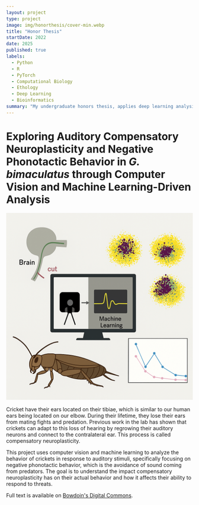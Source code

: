 ```yaml
---
layout: project
type: project
image: img/honorthesis/cover-min.webp
title: "Honor Thesis"
startDate: 2022
date: 2025
published: true
labels:
  - Python
  - R
  - PyTorch
  - Computational Biology
  - Ethology
  - Deep Learning
  - Bioinformatics
summary: "My undergraduate honors thesis, applies deep learning analysis methods to study ethology in crickets (<i>G. bimaculatus</i>) for neuroscience research."
---
```



# Exploring Auditory Compensatory Neuroplasticity and Negative Phonotactic Behavior in <i>G. bimaculatus</i> through Computer Vision and Machine Learning-Driven Analysis

<picture>
  <!-- WebP for modern browsers (smaller file size) -->
  <source srcset="/img/honorthesis/cover-min.webp" type="image/webp">
  <!-- PNG fallback for older browsers -->
  <img src="/img/honorthesis/cover-min.png" alt="Honors Thesis Poster" class="img-fluid w-100">
</picture>

Cricket have their ears located on their tibiae, which is similar to our human ears being located on our elbow. During their lifetime, they lose their ears from mating fights and predation. Previous work in the lab has shown that crickets can adapt to this loss of hearing by regrowing their auditory neurons and connect to the contralateral ear. This process is called compensatory neuroplasticity.

This project uses computer vision and machine learning to analyze the behavior of crickets in response to auditory stimuli, specifically focusing on negative phonotactic behavior, which is the avoidance of sound coming from predators. The goal is to understand the impact compensatory neuroplasticity has on their actual behavior and how it affects their ability to respond to threats.

Full text is available on [Bowdoin's Digital Commons](https://digitalcollections.bowdoin.edu/view/39576/exploring-auditory-compensatory-neuroplasticity-and-negative-phonotactic-behavior-in-g-bimaculatus-through-computer-vision-and-machine-learning-driven-analysis).
